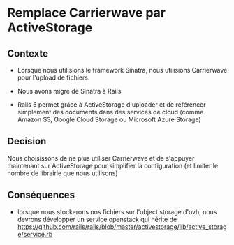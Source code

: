 # Remplace Carrierwave par ActiveStorage

## Contexte

- Lorsque nous utilisions le framework Sinatra, nous utilisions Carrierwave pour l'upload de fichiers.
- Nous avons migré de Sinatra à Rails

- Rails 5 permet grâce à ActiveStorage d'uploader et de référencer simplement des documents dans des services de cloud (comme Amazon S3, Google Cloud Storage ou Microsoft Azure Storage)

## Decision

Nous choisissons de ne plus utiliser Carrierwave et de s'appuyer maintenant sur ActiveStorage pour simplifier la configuration (et limiter le nombre de librairie que nous utilisons)

## Conséquences

- lorsque nous stockerons nos fichiers sur l'object storage d'ovh, nous devrons développer un service openstack qui hérite de https://github.com/rails/rails/blob/master/activestorage/lib/active_storage/service.rb
